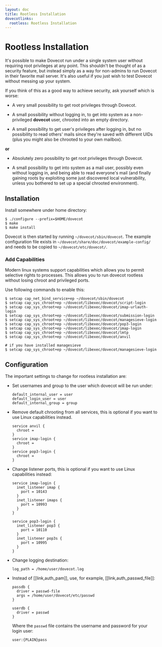 ```yaml
---
layout: doc
title: Rootless Installation
dovecotlinks:
  rootless: Rootless Installation
---
```


# Rootless Installation

It's possible to make Dovecot run under a single system user without
requiring root privileges at any point. This shouldn't be thought of as
a security feature, but instead simply as a way for non-admins to run
Dovecot in their favorite mail server. It's also useful if you just wish
to test Dovecot without messing up your system.

If you think of this as a good way to achieve security, ask yourself
which is worse:

- A very small possibility to get root privileges through Dovecot.

- A small possibility without logging in, to get into system as a
  non-privileged **dovecot** user, chrooted into an empty directory.

- A small possibility to get user's privileges after logging in, but no
  possibility to read others' mails since they're saved with different
  UIDs (plus you might also be chrooted to your own mailbox).

**or**

- Absolutely zero possibility to get root privileges through Dovecot.

- A small possibility to get into system as a mail user, possibly even
  without logging in, and being able to read everyone's mail (and
  finally gaining roots by exploiting some just discovered local
  vulnerability, unless you bothered to set up a special chrooted
  environment).

## Installation

Install somewhere under home directory:

```console
$ ./configure --prefix=$HOME/dovecot
$ make
$ make install
```

Dovecot is then started by running `~/dovecot/sbin/dovecot`. The
example configuration file exists in
`~/dovecot/share/doc/dovecot/example-config/` and needs to be copied
to `~/dovecot/etc/dovecot/`.

### Add Capabilities

Modern linux systems support capabilities which allows you to permit
selective rights to processes. This allows you to run dovecot rootless
without losing chroot and privileged ports.

Use following commands to enable this:

```console
$ setcap cap_net_bind_service+ep ~/dovecot/sbin/dovecot
$ setcap cap_sys_chroot+ep ~/dovecot/libexec/dovecot/script-login
$ setcap cap_sys_chroot+ep ~/dovecot/libexec/dovecot/imap-urlauth-login
$ setcap cap_sys_chroot+ep ~/dovecot/libexec/dovecot/submission-login
$ setcap cap_sys_chroot+ep ~/dovecot/libexec/dovecot/managesieve-login
$ setcap cap_sys_chroot+ep ~/dovecot/libexec/dovecot/pop3-login
$ setcap cap_sys_chroot+ep ~/dovecot/libexec/dovecot/imap-login
$ setcap cap_sys_chroot+ep ~/dovecot/libexec/dovecot/lmtp
$ setcap cap_sys_chroot+ep ~/dovecot/libexec/dovecot/anvil

# if you have installed managesieve
$ setcap cap_sys_chroot+ep ~/dovecot/libexec/dovecot/managesieve-login
```

## Configuration

The important settings to change for rootless installation are:

- Set usernames and group to the user which dovecot will be run under:

  ```
  default_internal_user = user
  default_login_user = user
  default_internal_group = group
  ```

- Remove default chrooting from all services, this is optional if you want
  to use Linux capabilities instead.

  ```
  service anvil {
    chroot =
  }
  service imap-login {
    chroot =
  }
  service pop3-login {
    chroot =
  }
  ```

- Change listener ports, this is optional if you want to use Linux
  capabilities instead:

  ```
  service imap-login {
    inet_listener imap {
      port = 10143
    }
    inet_listener imaps {
      port = 10993
    }
  }

  service pop3-login {
    inet_listener pop3 {
      port = 10110
    }
    inet_listener pop3s {
      port = 10995
    }
  }
  ```

- Change logging destination:

  ```
  log_path = /home/user/dovecot.log
  ```

- Instead of [[link,auth_pam]], use, for example, [[link,auth_passwd_file]]:

  ```
  passdb {
    driver = passwd-file
    args = /home/user/dovecot/etc/passwd
  }

  userdb {
    driver = passwd
  }
  ```

  Where the `passwd` file contains the username and password for your
  login user:

  ```
  user:{PLAIN}pass
  ```

